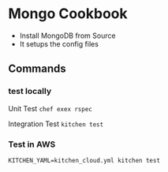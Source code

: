 # Mongo Cookbook



- Install MongoDB from Source
- It setups the config files 

## Commands

### test locally
Unit Test
`chef exex rspec`

Integration Test
`kitchen test`


### Test in AWS
`KITCHEN_YAML=kitchen_cloud.yml kitchen test`
